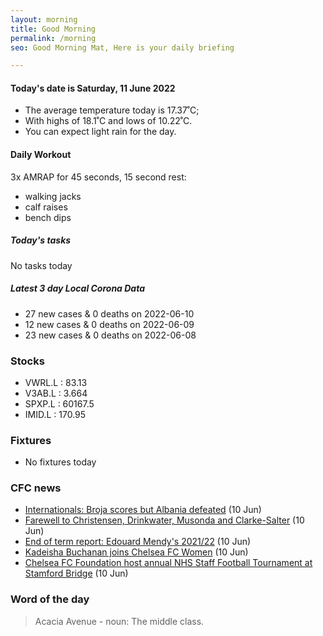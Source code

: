 ```yaml
---
layout: morning
title: Good Morning
permalink: /morning
seo: Good Morning Mat, Here is your daily briefing

---
```


<!-- weather_marker starts -->
#### Today's date is Saturday, 11 June 2022

- The average temperature today is 17.37˚C;
- With highs of 18.1˚C and lows of 10.22˚C.
- You can expect light rain for the day.

<!-- weather_marker ends -->

#### Daily Workout
<!-- workout_marker starts -->
3x AMRAP for 45 seconds, 15 second rest:

- walking jacks
- calf raises
- bench dips

<!-- workout_marker ends -->

##### Today's tasks
<!-- task_marker starts -->
No tasks today
<!-- task_marker ends -->

<!-- c19_marker starts -->
##### Latest 3 day Local Corona Data

- 27 new cases & 0 deaths on 2022-06-10
- 12 new cases & 0 deaths on 2022-06-09
- 23 new cases & 0 deaths on 2022-06-08

<!-- c19_marker ends -->

### Stocks

<!-- stocks_marker starts -->

- VWRL.L : 83.13
- V3AB.L : 3.664
- SPXP.L : 60167.5
- IMID.L : 170.95

<!-- stocks_marker ends -->

### Fixtures

<!-- sports_marker starts -->

- No fixtures today
<!-- sports_marker ends -->

### CFC news

<!-- cfc_marker starts -->
- [Internationals: Broja scores but Albania defeated](https://www.chelseafc.com/en/news/2022/06/10/internationals--broja-scores-but-albania-defeated) (10 Jun)
- [Farewell to Christensen, Drinkwater, Musonda and Clarke-Salter](https://www.chelseafc.com/en/news/2022/06/10/farewell-to-christensen--drinkwater--musonda-and-clarke-salter) (10 Jun)
- [End of term report: Edouard Mendy's 2021/22](https://www.chelseafc.com/en/news/2022/06/10/end-of-term-report--edouard-mendy-s-2021-22) (10 Jun)
- [Kadeisha Buchanan joins Chelsea FC Women](https://www.chelseafc.com/en/news/2022/06/10/kadeisha-buchanan-joins-chelsea-fc-women) (10 Jun)
- [Chelsea FC Foundation host annual NHS Staff Football Tournament at Stamford Bridge](https://www.chelseafc.com/en/news/2022/06/10/chelsea-fc-foundation-host-annual-nhs-staff-football-tournament-) (10 Jun)

<!-- cfc_marker ends -->

### Word of the day
<!-- word_marker starts -->

 > Acacia Avenue - noun: The middle class.

<!-- word_marker ends -->
